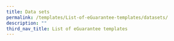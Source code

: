 ```yaml
---
title: Data sets
permalink: /templates/List-of-eGuarantee-templates/datasets/
description: ""
third_nav_title: List of eGuarantee templates
---
```

